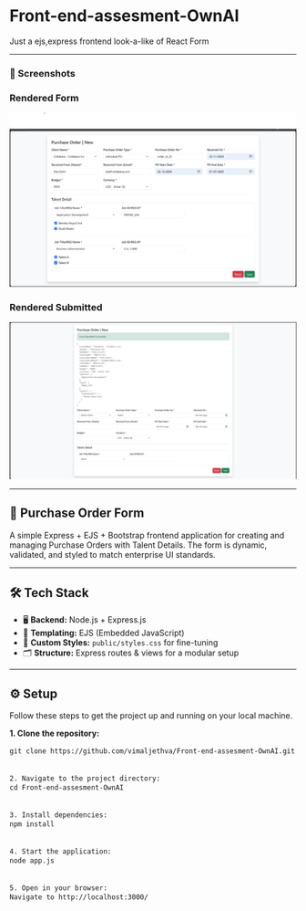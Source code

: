 # Front-end-assesment-OwnAI
Just a ejs,express frontend look-a-like of React Form 

---
### 📸 Screenshots

### Rendered Form
![Alt text](image_form.png)

### Rendered Submitted
![Alt text](image_form_result.png)

---
## 🧾 Purchase Order Form

A simple Express + EJS + Bootstrap frontend application for creating and managing Purchase Orders with Talent Details. The form is dynamic, validated, and styled to match enterprise UI standards.

---

## 🛠️ Tech Stack

*   🖥️ **Backend:** Node.js + Express.js
*   🎨 **Templating:** EJS (Embedded JavaScript)
*   💅 **Custom Styles:** `public/styles.css` for fine-tuning
*   🗂️ **Structure:** Express routes & views for a modular setup

---

## ⚙️ Setup

Follow these steps to get the project up and running on your local machine.

**1. Clone the repository:**
```
git clone https://github.com/vimaljethva/Front-end-assesment-OwnAI.git


2. Navigate to the project directory:
cd Front-end-assesment-OwnAI


3. Install dependencies:
npm install


4. Start the application:
node app.js


5. Open in your browser:
Navigate to http://localhost:3000/
